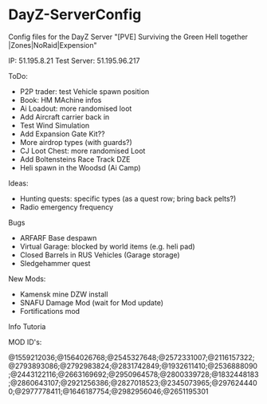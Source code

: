 # DayZ-ServerConfig

Config files for the DayZ Server
"[PVE] Surviving the Green Hell together |Zones|NoRaid|Expension"

IP: 51.195.8.21
Test Server: 51.195.96.217


ToDo:
- P2P trader: test Vehicle spawn position
- Book: HM MAchine infos
- Ai Loadout: more randomised loot
- Add Aircraft carrier back in
- Test Wind Simulation
- Add Expansion Gate Kit??
- More airdrop types (with guards?)
- CJ Loot Chest: more randomised Loot
- Add Boltensteins Race Track DZE
- Heli spawn in the Woodsd (Ai Camp)


Ideas:
- Hunting quests: specific types (as a quest row; bring back pelts?)
- Radio emergency frequency

Bugs
- ARFARF Base despawn
- Virtual Garage: blocked by world items (e.g. heli pad)
- Closed Barrels in RUS Vehicles (Garage storage)
- Sledgehammer quest

New Mods:
- Kamensk mine DZW install
- SNAFU Damage Mod (wait for Mod update)
- Fortifications mod



Info
Tutoria




MOD ID's:

@1559212036;@1564026768;@2545327648;@2572331007;@2116157322;@2793893086;@2792983824;@2831742849;@1932611410;@2536888090;@2443122116;@2663169692;@2950964578;@2800339728;@1832448183;@2860643107;@2921256386;@2827018523;@2345073965;@2976244400;@2977778411;@1646187754;@2982956046;@2651195301